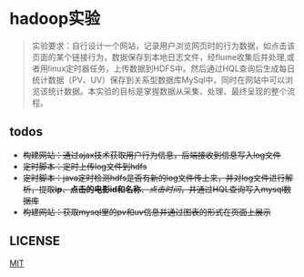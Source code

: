 # hadoop实验

> 实验要求：自行设计一个网站，记录用户浏览网页时的行为数据，如点击该页面的某个链接行为，数据保存到本地日志文件，经flume收集后并处理,或者用linux定时器任务，上传数据到HDFS中。然后通过HQL查询后生成每日统计数据（PV、UV）保存到关系型数据库MySql中，同时在网站中可以浏览该统计数据。本实验的目标是掌握数据从采集、处理、最终呈现的整个流程。

## todos

- ~~构建网站：通过ajax技术获取用户行为信息，后端接收到信息写入log文件~~
- ~~定时脚本：定时上传log文件到hdfs~~
- ~~定时脚本：java定时检测hdfs是否有新的log文件传上来，并对log文件进行解析，提取**ip**、**点击的电影id和名称**、*点击时间*，并通过HQL查询写入mysql数据库~~
- ~~构建网站：获取mysql里的pv和uv信息并通过图表的形式在页面上展示~~

## LICENSE

[MIT](./LICENSE)
